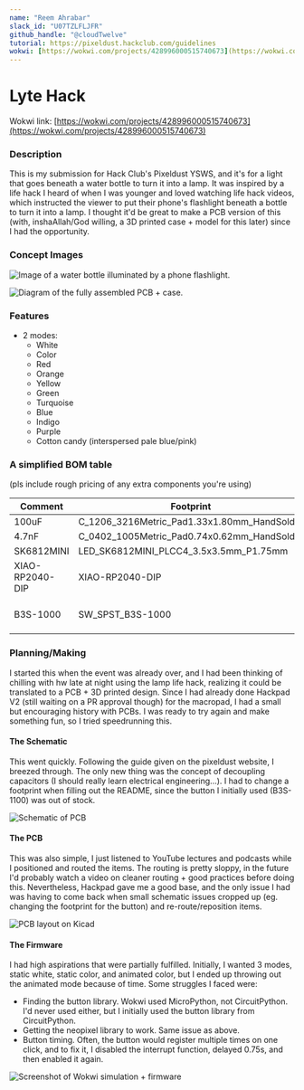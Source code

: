 ```yaml
---
name: "Reem Ahrabar"
slack_id: "U07TZLFLJFR"
github_handle: "@cloudTwelve"
tutorial: https://pixeldust.hackclub.com/guidelines
wokwi: [https://wokwi.com/projects/428996000515740673](https://wokwi.com/projects/428996000515740673)
---
```


# Lyte Hack

Wokwi link: [https://wokwi.com/projects/428996000515740673](https://wokwi.com/projects/428996000515740673)

<!-- Uncomment the line below if you need a soldering iron -->
<!-- ⚠️ I would like to solder the pieces of the board myself, so I would need some solder (I have an iron, but lost my solder). Nevermind, disregard -->

### Description
This is my submission for Hack Club's Pixeldust YSWS, and it's for a light that goes beneath a water bottle to turn it into a lamp. It was inspired by a life hack I heard of when I was younger and loved watching life hack videos, which instructed the viewer to put their phone's flashlight beneath a bottle to turn it into a lamp. I thought it'd be great to make a PCB version of this (with, inshaAllah/God willing, a 3D printed case + model for this later) since I had the opportunity.

### Concept Images
![Image of a water bottle illuminated by a phone flashlight.](https://hc-cdn.hel1.your-objectstorage.com/s/v3/7fab7a1c094140d6322f04b7f2818c0ed7358d74_img_0418.jpeg "How the original life hack works.")

![Diagram of the fully assembled PCB + case.](https://hc-cdn.hel1.your-objectstorage.com/s/v3/16ee33c26fb120fbe0c6f0f4322ed8d48009716c_screen_shot_2025-04-23_at_1.55.08_am.png "Basic diagram of the PCB + case setup.")

### Features
- 2 modes:
  -  White
  -  Color
    - Red
    - Orange
    - Yellow
    - Green
    - Turquoise
    - Blue
    - Indigo
    - Purple
    - Cotton candy (interspersed pale blue/pink)


### A simplified BOM table
(pls include rough pricing of any extra components you're using)

| Comment           | Footprint                                      | Quantity | LCSC     | Cost   |
|-------------------|------------------------------------------------|----------|----------|--------|
| 100uF             | C_1206_3216Metric_Pad1.33x1.80mm_HandSolder    | 1        | C15008   | 0.0682$|
| 4.7nF             | C_0402_1005Metric_Pad0.74x0.62mm_HandSolder    | 3        | C1538    | 0.0011$|
| SK6812MINI        | LED_SK6812MINI_PLCC4_3.5x3.5mm_P1.75mm         | 10       |          |
| XIAO-RP2040-DIP   | XIAO-RP2040-DIP                                | 1        |          |
| B3S-1000          | SW_SPST_B3S-1000                               | 2        | C2733655 | 0.2327$ each for 5|

### Planning/Making
I started this when the event was already over, and I had been thinking of chilling with hw late at night using the lamp life hack, realizing it could be translated to a PCB + 3D printed design. Since I had already done Hackpad V2 (still waiting on a PR approval though) for the macropad, I had a small but encouraging history with PCBs. I was ready to try again and make something fun, so I tried speedrunning this.

#### The Schematic
This went quickly. Following the guide given on the pixeldust website, I breezed through. The only new thing was the concept of decoupling capacitors (I should really learn electrical engineering...). I had to change a footprint when filling out the README, since the button I initially used (B3S-1100) was out of stock.

![Schematic of PCB](https://hc-cdn.hel1.your-objectstorage.com/s/v3/b76591262a1f443a5ace4dda7364f0d465f15d50_screen_shot_2025-04-23_at_2.42.37_am.png "Schematic of PCB on Kicad.")

#### The PCB
This was also simple, I just listened to YouTube lectures and podcasts while I positioned and routed the items. The routing is pretty sloppy, in the future I'd probably watch a video on cleaner routing + good practices before doing this. Nevertheless, Hackpad gave me a good base, and the only issue I had was having to come back when small schematic issues cropped up (eg. changing the footprint for the button) and re-route/reposition items.

![PCB layout on Kicad](https://hc-cdn.hel1.your-objectstorage.com/s/v3/10a69fbbb9a81514630dfa7ac2f664020fe99c0c_screen_shot_2025-04-23_at_2.43.13_am.png "PCB layout on Kicad.")

#### The Firmware
I had high aspirations that were partially fulfilled. Initially, I wanted 3 modes, static white, static color, and animated color, but I ended up throwing out the animated mode because of time. Some struggles I faced were:
- Finding the button library. Wokwi used MicroPython, not CircuitPython. I'd never used either, but I initially used the button library from CircuitPython.
- Getting the neopixel library to work. Same issue as above.
- Button timing. Often, the button would register multiple times on one click, and to fix it, I disabled the interrupt function, delayed 0.75s, and then enabled it again.

![Screenshot of Wokwi simulation + firmware](https://hc-cdn.hel1.your-objectstorage.com/s/v3/180ddaa44e57c66ffd447aa4527bcb9644863e83_screen_shot_2025-04-23_at_2.43.52_am.png "Screenshot of the Wokwi simulation and firmware.")